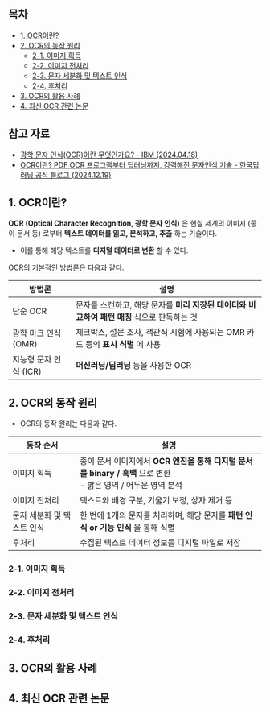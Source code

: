 ## 목차

* [1. OCR이란?](#1-ocr이란)
* [2. OCR의 동작 원리](#2-ocr의-동작-원리)
  * [2-1. 이미지 획득](#2-1-이미지-획득)
  * [2-2. 이미지 전처리](#2-2-이미지-전처리)
  * [2-3. 문자 세분화 및 텍스트 인식](#2-3-문자-세분화-및-텍스트-인식)
  * [2-4. 후처리](#2-4-후처리)
* [3. OCR의 활용 사례](#3-ocr의-활용-사례)
* [4. 최신 OCR 관련 논문](#4-최신-ocr-관련-논문)

## 참고 자료

* [광학 문자 인식(OCR)이란 무엇인가요? - IBM (2024.04.18)](https://www.ibm.com/kr-ko/think/topics/optical-character-recognition)
* [OCR이란? PDF OCR 프로그램부터 딥러닝까지, 강력해진 문자인식 기술 - 한국딥러닝 공식 블로그 (2024.12.19)](https://www.koreadeep.com/blog/ocr)

## 1. OCR이란?

**OCR (Optical Character Recognition, 광학 문자 인식)** 은 현실 세계의 이미지 (종이 문서 등) 로부터 **텍스트 데이터를 읽고, 분석하고, 추출** 하는 기술이다.

* 이를 통해 해당 텍스트를 **디지털 데이터로 변환** 할 수 있다.

OCR의 기본적인 방법론은 다음과 같다.

| 방법론             | 설명                                                     |
|-----------------|--------------------------------------------------------|
| 단순 OCR          | 문자를 스캔하고, 해당 문자를 **미리 저장된 데이터와 비교하여 패턴 매칭** 식으로 판독하는 것 |
| 광학 마크 인식 (OMR)  | 체크박스, 설문 조사, 객관식 시험에 사용되는 OMR 카드 등의 **표시 식별** 에 사용     |
| 지능형 문자 인식 (ICR) | **머신러닝/딥러닝** 등을 사용한 OCR                                |

## 2. OCR의 동작 원리

* OCR의 동작 원리는 다음과 같다.

| 동작 순서           | 설명                                                                          |
|-----------------|-----------------------------------------------------------------------------|
| 이미지 획득          | 종이 문서 이미지에서 **OCR 엔진을 통해 디지털 문서를 binary / 흑백** 으로 변환<br>- 밝은 영역 / 어두운 영역 분석 |
| 이미지 전처리         | 텍스트와 배경 구분, 기울기 보정, 상자 제거 등                                                 |
| 문자 세분화 및 텍스트 인식 | 한 번에 1개의 문자를 처리하며, 해당 문자를 **패턴 인식 or 기능 인식** 을 통해 식별                        |
| 후처리             | 수집된 텍스트 데이터 정보를 디지털 파일로 저장                                                  |

### 2-1. 이미지 획득

### 2-2. 이미지 전처리

### 2-3. 문자 세분화 및 텍스트 인식

### 2-4. 후처리

## 3. OCR의 활용 사례

## 4. 최신 OCR 관련 논문

